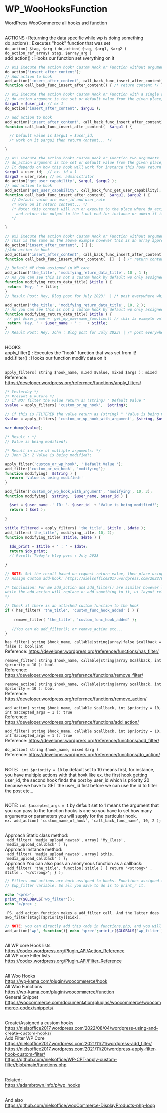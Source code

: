 # WP_WooHooksFunction
WordPress WooCommerce all hooks and function 

<br /> ACTIONS : Returning the data specific while wp is doing something
<br /> do_action() : Executes "hook" function that was set 
<br /> ``` do_action( $tag, $arg ) ``` ``` do_action( $tag, $arg1, $arg2 ) ``` ``` do_action_ref_array( $tag, $array_arg ) ```
<br /> add_action() : Hooks our function set everything on it

```PHP
// ex1 Execute the action hook* Custom Hook or Function without argument!
do_action('insert_after_content');
// Add action to hook
add_action('insert_after_content', call_back_func_insert_after_content);
function call_back_func_insert_after_content() { /* return content */ }

// ex2 Execute the action hook* Custom Hook or Function with a single argument!
// do_action argument is the set or default value from the given place, for instance, user class $user_id, $user_name
$argu1 = $user_id; // ex 1
do_action('insert_after_content', $argu1 );

// add action to hook
add_action('insert_after_content', call_back_func_insert_after_content);
function call_back_func_insert_after_content(  $argu1 ) {

  // Default value is $argu1 = $user_id;
  /* work on it $argu1 then return content... */

}

// ex3 Execute the action hook* Custom Hook or Function two arguments !
// do_action argument is the set or default value from the given place, for instance, user class $user_id, $user_name
// It depends on how this hook will work for instance this hook return data user_id and user_role
$argu1 = user_id;  // ex. id = 1
$argu2 = user_role; // ex. administrator
do_action('get_user_capability', $argu1, $argu2 );
// add action to hook
add_action('get_user_capability', call_back_func_get_user_capability);
function call_back_func_insert_after_content(  $argu1, $argu2 ) {
   // Default value are user_id and user_role
   /* work on it return content... */
   /* Note: this content will run or execute to the place where do_action() are being placed 
     and return the output to the front end for instance or admin if it is assigned or placed to wp-admin
   */

}

// ex3 Execute the action hook* Custom Hook or Function without argument!
// This is the same as the above example however this is an array approach
do_action('insert_after_content', [ ] );
//Add action to hook
add_action('insert_after_content', call_back_func_insert_after_content);
function call_back_func_insert_after_content(  []  ) { /* return content... */ }

// Default WP Hook assigned in WP core 
add_action('the_title', 'modifying_return_data_title', 10 , 1 );
// As you can see this is not a custom hook by default wp only assigned this hook for 1 argument by default
function modifying_return_data_title( $title ) {
 return 'Hey, ' + title; 
}
// Result Post: Hey, Blog post for July 2023!  | /* post everywhere while WordPress does something! or fetch the title and display */

add_action('the_title', 'modifying_return_data_title', 10, 2 );
// As you can see this is not a custom hook by default wp only assigned this hook for 1 argument by default
function modifying_return_data_title( $title ) {
 // get $user_name =  get_wp_username_function() // this is example only! 
 return 'Hey, ' + $user_name + ' : ' + $title; 
}
// Result Post: Hey, John : Blog post for July 2023! | /* post everywhere while WordPress does something! or fetch the title and display */

```
<br /> HOOKS
<br /> apply_filter() : Executes the "hook" function that was set from it! 
<br /> add_filter() : Hooks our function modify data on it

<br /> ``` apply_filters( string $hook_name, mixed $value, mixed $args ): mixed ```
<br /> Reference: https://developer.wordpress.org/reference/functions/apply_filters/

```PHP
/* Yesterday */
/* Present & Future */
// if NOT filter the value return as (string) " Default Value "
$value = apply_filters( 'custom_or_wp_hook',  $string);

// if this is FILTERED the value return as (string) " 'Value is being modified! "
$value = apply_filters( 'custom_or_wp_hook_with_argument', $string, $user_name, $user->id ); // just in case you need to pass an argument

var_dump($value);

/* Result : */ 
// Value is being modified!;

/* Result in case of multiple arguments: */ 
// John ID: 2 Value is being modified!;

apply_filter('custom_or_wp_hook', ' Default Value ');
add_filter('custom_or_wp_hook', 'modifying');
function modifying(  $string ) {
  return 'Value is being modified!';
}

add_filter('custom_or_wp_hook_with_argument', 'modifying', 10, 3);
function modifying(  $string,  $user_name, $user_id ) {

  $set = $user_name .' ID: '. $user_id  + 'Value is being modified!';
  return ( $set );  
 
}

$title_filtered = apply_filters( 'the_title', $title , $date );
add_filters('the_title', modifying_title, 10, 2); 
function modifying_title( $title, $date ) {
  
  $do_print = $title + ' : ' + $date;
  return $do_print;  
  // Result: Today's blog post : July 2023
 
}

// NOTE: Set the result based on request return value, then place using hook 
// Assign Custom add-hook: https://nielsoffice2017.wordpress.com/2022/08/04/wordpress-using-and-create-custom-hooks/

/* Conclusion: For me add_action and add_filter() are similar however let's say the add_filter is used to modify the data before and out of the database
while the add_action will replace or add something to it, ui layout related etc... 
*/

```

```PHP
// Check if there is an attached custom function to the hook 
if ( has_filter( 'the_title', 'custom_func_hook_added' ) ) {
 
    remove_filter( 'the_title', 'custom_func_hook_added' );
   
   //You can do add_filter(); or remove_action etc...
}

```

``` has_filter( string $hook_name, callable|string|array|false $callback = false ): bool|int ```
<br /> Reference: https://developer.wordpress.org/reference/functions/has_filter/

``` remove_filter( string $hook_name, callable|string|array $callback, int $priority = 10 ): bool ```
<br /> Reference: https://developer.wordpress.org/reference/functions/remove_filter/

``` remove_action( string $hook_name, callable|string|array $callback, int $priority = 10 ): bool ```
<br /> Reference: https://developer.wordpress.org/reference/functions/remove_action/

``` add_action( string $hook_name, callable $callback, int $priority = 10, int $accepted_args = 1 ): true ```
<br /> Reference: https://developer.wordpress.org/reference/functions/add_action/

``` add_filter( string $hook_name, callable $callback, int $priority = 10, int $accepted_args = 1 ): true ```
<br /> Reference: https://developer.wordpress.org/reference/functions/add_filter/

``` do_action( string $hook_name, mixed $arg ) ```
<br /> Reference: https://developer.wordpress.org/reference/functions/do_action/

<br /> NOTE: ```  int $priority = 10 ``` by default set to 10 means first, for instance, you have multiple actions with that hook
like ex. the first hook getting user_id, the second hook finds the post by user_id which is priority 20 because we have to GET the user_id first before 
we can use the id to filter the post etc...

<br /> NOTE: ``` int $accepted_args = 1 ``` by default set to 1 means the argument that you can pass to the function hooks is one
so you have to set how many arguments or parameters you will supply for the particular hook.
<br /> ``` ex. add_action( 'custom_name_of_hook', 'call_back_func_name', 10, 2 ); ```

<br /> Approach Static class method:
<br /> ```  add_filter( 'media_upload_newtab', array( 'My_Class', 'media_upload_callback' ) ); ```
<br /> Approach Instance method:
<br /> ```  add_filter( 'media_upload_newtab', array( $this, 'media_upload_callback' ) ); ```
<br /> Approach You can also pass an anonymous function as a callback:
<br /> ```  add_filter( 'the_title', function( $title ) { return '<strong>' . $title . '</strong>'; } ); ```
<br />


```PHP
// Filters and actions are both assigned to hooks. Functions assigned to hooks are stored in global
// $wp_filter variable. So all you have to do is to print_r it.

echo '<pre>';
print_r($GLOBALS['wp_filter']);
echo '</pre>';

```

```
 PS. add_action function makes a add_filter call. And the latter does $wp_filter[$tag][$priority][$idx].
```

```PHP
// NOTE: you can directly add this code in functions.php, and you will see a debug on your site:
add_action('wp', function(){ echo '<pre>';print_r($GLOBALS['wp_filter']); echo '</pre>';exit; } );
```

<br /> All WP core Hook lists 
<br /> https://codex.wordpress.org/Plugin_API/Action_Reference
<br /> All WP core Filter lists
<br /> https://codex.wordpress.org/Plugin_API/Filter_Reference

<br /> All Woo Hooks
<br /> https://wp-kama.com/plugin/woocommerce/hook
<br /> All Woo Functions
<br /> https://wp-kama.com/plugin/woocommerce/function
<br /> General Snippet
<br /> https://woocommerce.com/documentation/plugins/woocommerce/woocommerce-codex/snippets/

<br /> Create/Assigned a custom hooks
<br /> https://nielsoffice2017.wordpress.com/2022/08/04/wordpress-using-and-create-custom-hooks/
<br /> Add Filter WP Core
<br /> https://nielsoffice2017.wordpress.com/2021/11/21/wordpress-add_filter/
<br /> https://nielsoffice2017.wordpress.com/2021/11/20/wordpress-apply-filter-hook-custom-filter/
<br /> https://github.com/nielsoffice/WP-CPT-apply-custom-filter/blob/main/functions.php

<br /> Related:
<br /> https://adambrown.info/p/wp_hooks

<br /> And also 
<br /> https://github.com/nielsoffice/wooCommerce-DisplayProducts-php-loop

